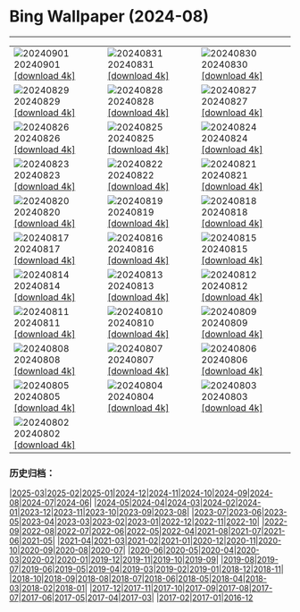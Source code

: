 # Bing Wallpaper (2024-08)
**************

<table><tr><td><img src="https://www.bing.com/th?id=OHR.DjanetAlgeria_FR-CA6148111657_1920x1080.jpg" alt="20240901"> 20240901 <a href="https://www.bing.com/th?id=OHR.DjanetAlgeria_FR-CA6148111657_UHD.jpg">[download 4k]</a></td><td><img src="https://www.bing.com/th?id=OHR.WhaleSharkDay_FR-CA4814145075_1920x1080.jpg" alt="20240831"> 20240831 <a href="https://www.bing.com/th?id=OHR.WhaleSharkDay_FR-CA4814145075_UHD.jpg">[download 4k]</a></td><td><img src="https://www.bing.com/th?id=OHR.CastellfollitSpain_FR-CA4493934035_1920x1080.jpg" alt="20240830"> 20240830 <a href="https://www.bing.com/th?id=OHR.CastellfollitSpain_FR-CA4493934035_UHD.jpg">[download 4k]</a></td></tr><tr><td><img src="https://www.bing.com/th?id=OHR.ParalympicsParis_FR-CA9935510604_1920x1080.jpg" alt="20240829"> 20240829 <a href="https://www.bing.com/th?id=OHR.ParalympicsParis_FR-CA9935510604_UHD.jpg">[download 4k]</a></td><td><img src="https://www.bing.com/th?id=OHR.YoungCaiman_FR-CA6707841847_1920x1080.jpg" alt="20240828"> 20240828 <a href="https://www.bing.com/th?id=OHR.YoungCaiman_FR-CA6707841847_UHD.jpg">[download 4k]</a></td><td><img src="https://www.bing.com/th?id=OHR.PalmyraAtoll_FR-CA6386990840_1920x1080.jpg" alt="20240827"> 20240827 <a href="https://www.bing.com/th?id=OHR.PalmyraAtoll_FR-CA6386990840_UHD.jpg">[download 4k]</a></td></tr><tr><td><img src="https://www.bing.com/th?id=OHR.SwiftcurrentLake_FR-CA5079501446_1920x1080.jpg" alt="20240826"> 20240826 <a href="https://www.bing.com/th?id=OHR.SwiftcurrentLake_FR-CA5079501446_UHD.jpg">[download 4k]</a></td><td><img src="https://www.bing.com/th?id=OHR.KatahdinWoods_FR-CA5672777513_1920x1080.jpg" alt="20240825"> 20240825 <a href="https://www.bing.com/th?id=OHR.KatahdinWoods_FR-CA5672777513_UHD.jpg">[download 4k]</a></td><td><img src="https://www.bing.com/th?id=OHR.PrasatPhanom_FR-CA7175682898_1920x1080.jpg" alt="20240824"> 20240824 <a href="https://www.bing.com/th?id=OHR.PrasatPhanom_FR-CA7175682898_UHD.jpg">[download 4k]</a></td></tr><tr><td><img src="https://www.bing.com/th?id=OHR.OceanCityMD_FR-CA0021472787_1920x1080.jpg" alt="20240823"> 20240823 <a href="https://www.bing.com/th?id=OHR.OceanCityMD_FR-CA0021472787_UHD.jpg">[download 4k]</a></td><td><img src="https://www.bing.com/th?id=OHR.NazcaBooby_FR-CA9861813590_1920x1080.jpg" alt="20240822"> 20240822 <a href="https://www.bing.com/th?id=OHR.NazcaBooby_FR-CA9861813590_UHD.jpg">[download 4k]</a></td><td><img src="https://www.bing.com/th?id=OHR.TetonSunrise_FR-CA9634398524_1920x1080.jpg" alt="20240821"> 20240821 <a href="https://www.bing.com/th?id=OHR.TetonSunrise_FR-CA9634398524_UHD.jpg">[download 4k]</a></td></tr><tr><td><img src="https://www.bing.com/th?id=OHR.TwoPuffins_FR-CA3198296112_1920x1080.jpg" alt="20240820"> 20240820 <a href="https://www.bing.com/th?id=OHR.TwoPuffins_FR-CA3198296112_UHD.jpg">[download 4k]</a></td><td><img src="https://www.bing.com/th?id=OHR.HuntingtonBeach_FR-CA9451571426_1920x1080.jpg" alt="20240819"> 20240819 <a href="https://www.bing.com/th?id=OHR.HuntingtonBeach_FR-CA9451571426_UHD.jpg">[download 4k]</a></td><td><img src="https://www.bing.com/th?id=OHR.AlfanzinaLighthouse_FR-CA6758531395_1920x1080.jpg" alt="20240818"> 20240818 <a href="https://www.bing.com/th?id=OHR.AlfanzinaLighthouse_FR-CA6758531395_UHD.jpg">[download 4k]</a></td></tr><tr><td><img src="https://www.bing.com/th?id=OHR.CNE2024_FR-CA3077002584_1920x1080.jpg" alt="20240817"> 20240817 <a href="https://www.bing.com/th?id=OHR.CNE2024_FR-CA3077002584_UHD.jpg">[download 4k]</a></td><td><img src="https://www.bing.com/th?id=OHR.HangCave_FR-CA6512887337_1920x1080.jpg" alt="20240816"> 20240816 <a href="https://www.bing.com/th?id=OHR.HangCave_FR-CA6512887337_UHD.jpg">[download 4k]</a></td><td><img src="https://www.bing.com/th?id=OHR.WatarrkaLizard_FR-CA6361686885_1920x1080.jpg" alt="20240815"> 20240815 <a href="https://www.bing.com/th?id=OHR.WatarrkaLizard_FR-CA6361686885_UHD.jpg">[download 4k]</a></td></tr><tr><td><img src="https://www.bing.com/th?id=OHR.DugiOtokCroatia_FR-CA6202299977_1920x1080.jpg" alt="20240814"> 20240814 <a href="https://www.bing.com/th?id=OHR.DugiOtokCroatia_FR-CA6202299977_UHD.jpg">[download 4k]</a></td><td><img src="https://www.bing.com/th?id=OHR.ElephantsAmboseli_FR-CA6073879669_1920x1080.jpg" alt="20240813"> 20240813 <a href="https://www.bing.com/th?id=OHR.ElephantsAmboseli_FR-CA6073879669_UHD.jpg">[download 4k]</a></td><td><img src="https://www.bing.com/th?id=OHR.TofinoVancouver_FR-CA4474347930_1920x1080.jpg" alt="20240812"> 20240812 <a href="https://www.bing.com/th?id=OHR.TofinoVancouver_FR-CA4474347930_UHD.jpg">[download 4k]</a></td></tr><tr><td><img src="https://www.bing.com/th?id=OHR.JoshuaTreeNP_FR-CA4221882984_1920x1080.jpg" alt="20240811"> 20240811 <a href="https://www.bing.com/th?id=OHR.JoshuaTreeNP_FR-CA4221882984_UHD.jpg">[download 4k]</a></td><td><img src="https://www.bing.com/th?id=OHR.IncaRuinPeru_FR-CA4062483772_1920x1080.jpg" alt="20240810"> 20240810 <a href="https://www.bing.com/th?id=OHR.IncaRuinPeru_FR-CA4062483772_UHD.jpg">[download 4k]</a></td><td><img src="https://www.bing.com/th?id=OHR.SpottedOwlet_FR-CA8471413078_1920x1080.jpg" alt="20240809"> 20240809 <a href="https://www.bing.com/th?id=OHR.SpottedOwlet_FR-CA8471413078_UHD.jpg">[download 4k]</a></td></tr><tr><td><img src="https://www.bing.com/th?id=OHR.MichiganLighthouse_FR-CA8319684656_1920x1080.jpg" alt="20240808"> 20240808 <a href="https://www.bing.com/th?id=OHR.MichiganLighthouse_FR-CA8319684656_UHD.jpg">[download 4k]</a></td><td><img src="https://www.bing.com/th?id=OHR.MolokiniHawaii_FR-CA8069183271_1920x1080.jpg" alt="20240807"> 20240807 <a href="https://www.bing.com/th?id=OHR.MolokiniHawaii_FR-CA8069183271_UHD.jpg">[download 4k]</a></td><td><img src="https://www.bing.com/th?id=OHR.HertfordshireLavender_FR-CA7927832263_1920x1080.jpg" alt="20240806"> 20240806 <a href="https://www.bing.com/th?id=OHR.HertfordshireLavender_FR-CA7927832263_UHD.jpg">[download 4k]</a></td></tr><tr><td><img src="https://www.bing.com/th?id=OHR.GimignanoTuscany_FR-CA7468650523_1920x1080.jpg" alt="20240805"> 20240805 <a href="https://www.bing.com/th?id=OHR.GimignanoTuscany_FR-CA7468650523_UHD.jpg">[download 4k]</a></td><td><img src="https://www.bing.com/th?id=OHR.WulongKarst_FR-CA7306306659_1920x1080.jpg" alt="20240804"> 20240804 <a href="https://www.bing.com/th?id=OHR.WulongKarst_FR-CA7306306659_UHD.jpg">[download 4k]</a></td><td><img src="https://www.bing.com/th?id=OHR.GeesefamilyBanff_FR-CA7121100228_1920x1080.jpg" alt="20240803"> 20240803 <a href="https://www.bing.com/th?id=OHR.GeesefamilyBanff_FR-CA7121100228_UHD.jpg">[download 4k]</a></td></tr><tr><td><img src="https://www.bing.com/th?id=OHR.KaptaiLake_FR-CA6950833575_1920x1080.jpg" alt="20240802"> 20240802 <a href="https://www.bing.com/th?id=OHR.KaptaiLake_FR-CA6950833575_UHD.jpg">[download 4k]</a></td><td></td><td></td></tr></table>

### 历史归档：

|[2025-03](/../2025-03/2025-03.md)|[2025-02](/../2025-02/2025-02.md)|[2025-01](/../2025-01/2025-01.md)|[2024-12](/../2024-12/2024-12.md)|[2024-11](/../2024-11/2024-11.md)|[2024-10](/../2024-10/2024-10.md)|[2024-09](/../2024-09/2024-09.md)|[2024-08](/2024-08.md)|[2024-07](/../2024-07/2024-07.md)|[2024-06](/../2024-06/2024-06.md)|
|[2024-05](/../2024-05/2024-05.md)|[2024-04](/../2024-04/2024-04.md)|[2024-03](/../2024-03/2024-03.md)|[2024-02](/../2024-02/2024-02.md)|[2024-01](/../2024-01/2024-01.md)|[2023-12](/../2023-12/2023-12.md)|[2023-11](/../2023-11/2023-11.md)|[2023-10](/../2023-10/2023-10.md)|[2023-09](/../2023-09/2023-09.md)|[2023-08](/../2023-08/2023-08.md)|
|[2023-07](/../2023-07/2023-07.md)|[2023-06](/../2023-06/2023-06.md)|[2023-05](/../2023-05/2023-05.md)|[2023-04](/../2023-04/2023-04.md)|[2023-03](/../2023-03/2023-03.md)|[2023-02](/../2023-02/2023-02.md)|[2023-01](/../2023-01/2023-01.md)|[2022-12](/../2022-12/2022-12.md)|[2022-11](/../2022-11/2022-11.md)|[2022-10](/../2022-10/2022-10.md)|
|[2022-09](/../2022-09/2022-09.md)|[2022-08](/../2022-08/2022-08.md)|[2022-07](/../2022-07/2022-07.md)|[2022-06](/../2022-06/2022-06.md)|[2022-05](/../2022-05/2022-05.md)|[2022-04](/../2022-04/2022-04.md)|[2021-08](/../2021-08/2021-08.md)|[2021-07](/../2021-07/2021-07.md)|[2021-06](/../2021-06/2021-06.md)|[2021-05](/../2021-05/2021-05.md)|
|[2021-04](/../2021-04/2021-04.md)|[2021-03](/../2021-03/2021-03.md)|[2021-02](/../2021-02/2021-02.md)|[2021-01](/../2021-01/2021-01.md)|[2020-12](/../2020-12/2020-12.md)|[2020-11](/../2020-11/2020-11.md)|[2020-10](/../2020-10/2020-10.md)|[2020-09](/../2020-09/2020-09.md)|[2020-08](/../2020-08/2020-08.md)|[2020-07](/../2020-07/2020-07.md)|
|[2020-06](/../2020-06/2020-06.md)|[2020-05](/../2020-05/2020-05.md)|[2020-04](/../2020-04/2020-04.md)|[2020-03](/../2020-03/2020-03.md)|[2020-02](/../2020-02/2020-02.md)|[2020-01](/../2020-01/2020-01.md)|[2019-12](/../2019-12/2019-12.md)|[2019-11](/../2019-11/2019-11.md)|[2019-10](/../2019-10/2019-10.md)|[2019-09](/../2019-09/2019-09.md)|
|[2019-08](/../2019-08/2019-08.md)|[2019-07](/../2019-07/2019-07.md)|[2019-06](/../2019-06/2019-06.md)|[2019-05](/../2019-05/2019-05.md)|[2019-04](/../2019-04/2019-04.md)|[2019-03](/../2019-03/2019-03.md)|[2019-02](/../2019-02/2019-02.md)|[2019-01](/../2019-01/2019-01.md)|[2018-12](/../2018-12/2018-12.md)|[2018-11](/../2018-11/2018-11.md)|
|[2018-10](/../2018-10/2018-10.md)|[2018-09](/../2018-09/2018-09.md)|[2018-08](/../2018-08/2018-08.md)|[2018-07](/../2018-07/2018-07.md)|[2018-06](/../2018-06/2018-06.md)|[2018-05](/../2018-05/2018-05.md)|[2018-04](/../2018-04/2018-04.md)|[2018-03](/../2018-03/2018-03.md)|[2018-02](/../2018-02/2018-02.md)|[2018-01](/../2018-01/2018-01.md)|
|[2017-12](/../2017-12/2017-12.md)|[2017-11](/../2017-11/2017-11.md)|[2017-10](/../2017-10/2017-10.md)|[2017-09](/../2017-09/2017-09.md)|[2017-08](/../2017-08/2017-08.md)|[2017-07](/../2017-07/2017-07.md)|[2017-06](/../2017-06/2017-06.md)|[2017-05](/../2017-05/2017-05.md)|[2017-04](/../2017-04/2017-04.md)|[2017-03](/../2017-03/2017-03.md)|
|[2017-02](/../2017-02/2017-02.md)|[2017-01](/../2017-01/2017-01.md)|[2016-12](/../2016-12/2016-12.md)